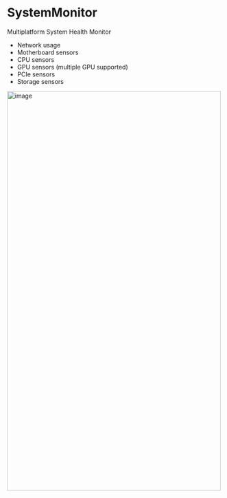 # SystemMonitor
Multiplatform System Health Monitor

- Network usage
- Motherboard sensors
- CPU sensors
- GPU sensors (multiple GPU supported)
- PCIe sensors
- Storage sensors

<img width="498" height="929" alt="image" src="https://github.com/user-attachments/assets/dd4a03ff-c188-4ba6-8035-a8a3b0a3e26e" />

